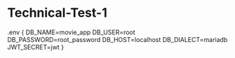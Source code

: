 # Technical-Test-1

.env {
    DB_NAME=movie_app
    DB_USER=root
    DB_PASSWORD=root_password
    DB_HOST=localhost
    DB_DIALECT=mariadb
    JWT_SECRET=jwt
}

